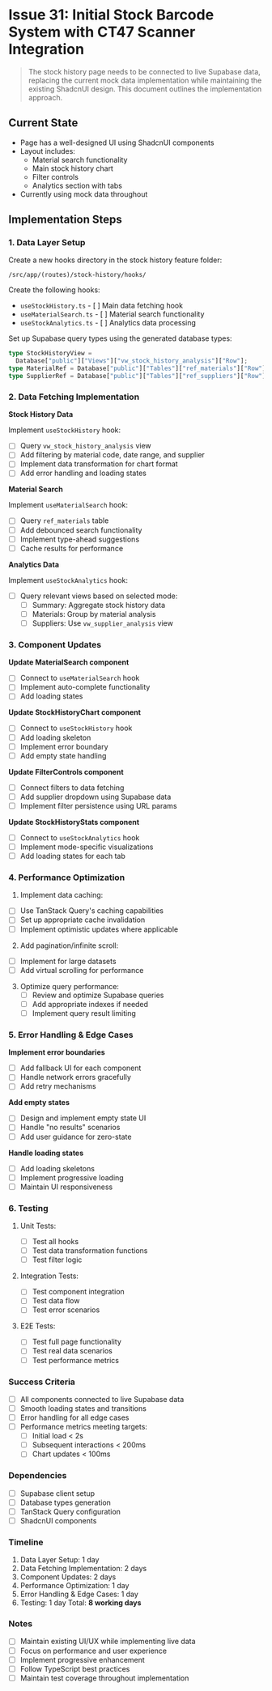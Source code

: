 # Issue 31: Initial Stock Barcode System with CT47 Scanner Integration

> The stock history page needs to be connected to live Supabase data, replacing the current mock data implementation while maintaining the existing ShadcnUI design. This document outlines the implementation approach.

## Current State

- Page has a well-designed UI using ShadcnUI components
- Layout includes:
  - Material search functionality
  - Main stock history chart
  - Filter controls
  - Analytics section with tabs
- Currently using mock data throughout

## Implementation Steps

### 1. Data Layer Setup

Create a new hooks directory in the stock history feature folder:

`/src/app/(routes)/stock-history/hooks/`

Create the following hooks:

- `useStockHistory.ts` - [ ] Main data fetching hook
- `useMaterialSearch.ts` - [ ] Material search functionality
- `useStockAnalytics.ts` - [ ] Analytics data processing

Set up Supabase query types using the generated database types:

```ts
type StockHistoryView =
  Database["public"]["Views"]["vw_stock_history_analysis"]["Row"];
type MaterialRef = Database["public"]["Tables"]["ref_materials"]["Row"];
type SupplierRef = Database["public"]["Tables"]["ref_suppliers"]["Row"];
```

### 2. Data Fetching Implementation

**Stock History Data**

Implement `useStockHistory` hook:

- [ ] Query `vw_stock_history_analysis` view
- [ ] Add filtering by material code, date range, and supplier
- [ ] Implement data transformation for chart format
- [ ] Add error handling and loading states

**Material Search**

Implement `useMaterialSearch` hook:

- [ ] Query `ref_materials` table
- [ ] Add debounced search functionality
- [ ] Implement type-ahead suggestions
- [ ] Cache results for performance

**Analytics Data**

Implement `useStockAnalytics` hook:

- [ ] Query relevant views based on selected mode:
  - [ ] Summary: Aggregate stock history data
  - [ ] Materials: Group by material analysis
  - [ ] Suppliers: Use `vw_supplier_analysis` view

### 3. Component Updates

**Update MaterialSearch component**

- [ ] Connect to `useMaterialSearch` hook
- [ ] Implement auto-complete functionality
- [ ] Add loading states

**Update StockHistoryChart component**

- [ ] Connect to `useStockHistory` hook
- [ ] Add loading skeleton
- [ ] Implement error boundary
- [ ] Add empty state handling

**Update FilterControls component**

- [ ] Connect filters to data fetching
- [ ] Add supplier dropdown using Supabase data
- [ ] Implement filter persistence using URL params

**Update StockHistoryStats component**

- [ ] Connect to `useStockAnalytics` hook
- [ ] Implement mode-specific visualizations
- [ ] Add loading states for each tab

### 4. Performance Optimization

1. Implement data caching:

- [ ] Use TanStack Query's caching capabilities
- [ ] Set up appropriate cache invalidation
- [ ] Implement optimistic updates where applicable

2. Add pagination/infinite scroll:

- [ ] Implement for large datasets
- [ ] Add virtual scrolling for performance

3. Optimize query performance:
   - [ ] Review and optimize Supabase queries
   - [ ] Add appropriate indexes if needed
   - [ ] Implement query result limiting

### 5. Error Handling & Edge Cases

**Implement error boundaries**

- [ ] Add fallback UI for each component
- [ ] Handle network errors gracefully
- [ ] Add retry mechanisms

**Add empty states**

- [ ] Design and implement empty state UI
- [ ] Handle "no results" scenarios
- [ ] Add user guidance for zero-state

**Handle loading states**

- [ ] Add loading skeletons
- [ ] Implement progressive loading
- [ ] Maintain UI responsiveness

### 6. Testing

1. Unit Tests:

   - [ ] Test all hooks
   - [ ] Test data transformation functions
   - [ ] Test filter logic

2. Integration Tests:

   - [ ] Test component integration
   - [ ] Test data flow
   - [ ] Test error scenarios

3. E2E Tests:
   - [ ] Test full page functionality
   - [ ] Test real data scenarios
   - [ ] Test performance metrics

### Success Criteria

- [ ] All components connected to live Supabase data
- [ ] Smooth loading states and transitions
- [ ] Error handling for all edge cases
- [ ] Performance metrics meeting targets:
  - [ ] Initial load < 2s
  - [ ] Subsequent interactions < 200ms
  - [ ] Chart updates < 100ms

### Dependencies

- [ ] Supabase client setup
- [ ] Database types generation
- [ ] TanStack Query configuration
- [ ] ShadcnUI components

### Timeline

1. Data Layer Setup: 1 day
2. Data Fetching Implementation: 2 days
3. Component Updates: 2 days
4. Performance Optimization: 1 day
5. Error Handling & Edge Cases: 1 day
6. Testing: 1 day
   Total: **8 working days**

### Notes

- [ ] Maintain existing UI/UX while implementing live data
- [ ] Focus on performance and user experience
- [ ] Implement progressive enhancement
- [ ] Follow TypeScript best practices
- [ ] Maintain test coverage throughout implementation
